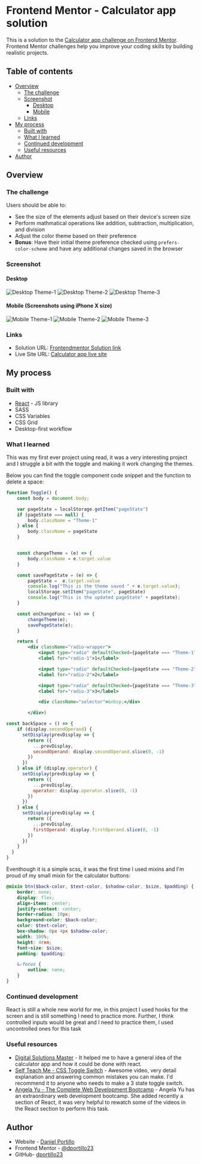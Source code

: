 # Frontend Mentor - Calculator app solution

This is a solution to the [Calculator app challenge on Frontend Mentor](https://www.frontendmentor.io/challenges/calculator-app-9lteq5N29). Frontend Mentor challenges help you improve your coding skills by building realistic projects. 

## Table of contents

- [Overview](#overview)
  - [The challenge](#the-challenge)
  - [Screenshot](#screenshot)
    - [Desktop](#Desktop)
    - [Mobile](#Mobile)
  - [Links](#links)
- [My process](#my-process)
  - [Built with](#built-with)
  - [What I learned](#what-i-learned)
  - [Continued development](#continued-development)
  - [Useful resources](#useful-resources)
- [Author](#author)

## Overview

### The challenge

Users should be able to:

- See the size of the elements adjust based on their device's screen size
- Perform mathmatical operations like addition, subtraction, multiplication, and division
- Adjust the color theme based on their preference
- **Bonus**: Have their initial theme preference checked using `prefers-color-scheme` and have any additional changes saved in the browser

### Screenshot

#### Desktop
![Desktop Theme-1]("./public/screenshots/Calculator_App-Theme-1.png")
![Desktop Theme-2]("./public/screenshots/Calculator_App-Theme-2.png")
![Desktop Theme-3]("./public/screenshots/Calculator_App-Theme-3.png")

#### Mobile (Screenshots using iPhone X size)
![Mobile Theme-1]("./public/screenshots/Calculator_App-Mobile-Theme-1.png")
![Mobile Theme-2]("./public/screenshots/Calculator_App-Mobile-Theme-2.png")
![Mobile Theme-3]("./public/screenshots/Calculator_App-Mobile-Theme-3.png")



### Links

- Solution URL: [Frontendmentor Solution link](https://www.frontendmentor.io/solutions/desktop-first-using-sass-and-react-dFBaNj2-s)
- Live Site URL: [Calculator app live site](https://dportillo23.github.io/calculator-app/)

## My process

### Built with

- [React](https://reactjs.org/) - JS library
- SASS
- CSS Variables
- CSS Grid
- Desktop-first workflow


### What I learned

This was my first ever project using read, it was a very interesting project and I struggle a bit with the toggle and making it work changing the themes.

Below you can find the toggle component code snippet and the function to delete a space:

```jsx
function Toggle() {
    const body = document.body;

    var pageState = localStorage.getItem("pageState")
    if (pageState === null) {
        body.className = "Theme-1"
    } else {
        body.className = pageState
    }


    const changeTheme = (e) => {
        body.className = e.target.value
    }

    const savePageState = (e) => {
        pageState =  e.target.value
        console.log("This is the theme saved " + e.target.value);
        localStorage.setItem("pageState", pageState)
        console.log("This is the updated pageState" + pageState);
    }

    const onChangeFunc = (e) => {
        changeTheme(e);
        savePageState(e);
    }

    return (
        <div className="radio-wrapper">
            <input type="radio" defaultChecked={pageState === "Theme-1" ? true : false} name="theme" value="Theme-1" className="theme-1" id="radio-1" onChange={onChangeFunc} />
            <label for="radio-1">1</label>

            <input type="radio" defaultChecked={pageState === "Theme-2" ? true : false} name="theme" value="Theme-2" className="theme-2" id="radio-2" onChange={onChangeFunc} />
            <label for="radio-2">2</label>

            <input type="radio" defaultChecked={pageState === "Theme-3" ? true : false} name="theme" value="Theme-3" className="theme-3" id="radio-3" onChange={onChangeFunc} />
            <label for="radio-3">3</label>

            <div className="selector">&nbsp;</div>

        </div>)
```

```jsx
const backSpace = () => {
    if (display.secondOperand) {
      setDisplay(prevDisplay => {
        return ({
          ...prevDisplay,
          secondOperand: display.secondOperand.slice(0, -1)
        })
      })
    } else if (display.operator) {
      setDisplay(prevDisplay => {
        return ({
          ...prevDisplay,
          operator: display.operator.slice(0, -1)
        })
      })
    } else {
      setDisplay(prevDisplay => {
        return ({
          ...prevDisplay,
          firstOperand: display.firstOperand.slice(0, -1)
        })
      })
    }
  }
}
```

Eventhough it is a simple scss, it was the first time I used mixins and I'm proud of my small mixin for the calculator buttons:

```Scss
@mixin btn($back-color, $text-color, $shadow-color, $size, $padding) {
    border: none;
    display: flex;
    align-items: center;
    justify-content: center;
    border-radius: 10px;
    background-color: $back-color;
    color: $text-color;
    box-shadow: 0px 4px $shadow-color;
    width: 100%;
    height: 4rem;
    font-size: $size;
    padding: $padding;

    &:focus {
        outline: none;
    }
}
```
### Continued development

React is still a whole new world for me, in this project I used hooks for the screen and is still something I need to practice more. Further, I think controlled inputs would be great and I need to practice them, I used uncontrolled ones for this task

### Useful resources

- [Digital Solutions Master](https://www.youtube.com/watch?v=hpfDRnijdPE) - It helped me to have a general idea of the calculator app and how it could be done with react.
- [Self Teach Me - CSS Toggle Switch](https://www.youtube.com/watch?v=LVPmYBgBdeM) - Awesome video, very detail explanation and answering common mistakes you can make. I'd recommend it to anyone who needs to make a 3 state toggle switch.
- [Angela Yu - The Complete Web Development Bootcamp](https://www.udemy.com/course/the-complete-web-development-bootcamp) - Angela Yu has an extraordinary web development bootcamp. She added recently a section of React, it was very helpful to rewatch some of the videos in the React section to perform this task.

## Author

- Website - [Daniel Portillo](https://dportillo23.github.io/My-Personal-Site/)
- Frontend Mentor - [@dportillo23](https://www.frontendmentor.io/profile/dportillo23)
- GitHub- [dportillo23](https://github.com/dportillo23)
